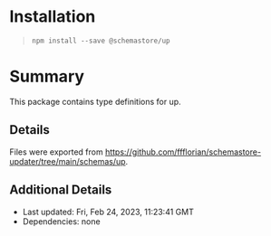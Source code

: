 # Installation
> `npm install --save @schemastore/up`

# Summary
This package contains type definitions for up.

## Details
Files were exported from https://github.com/ffflorian/schemastore-updater/tree/main/schemas/up.

## Additional Details
* Last updated: Fri, Feb 24, 2023, 11:23:41 GMT
* Dependencies: none
